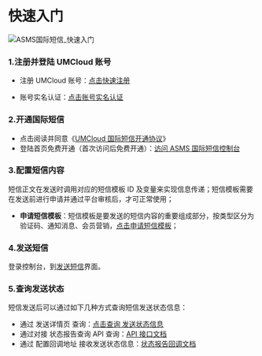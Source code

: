 # 快速入门

![ASMS国际短信_快速入门](https://umweb-static.cn-sh2.ufileos.com/docs/images/usms/USMS%E7%9F%AD%E4%BF%A1%E6%9C%8D%E5%8A%A1_%E5%BF%AB%E9%80%9F%E5%85%A5%E9%97%A8_%E4%B8%BB%E8%A6%81%E6%AD%A5%E9%AA%A4.png)

### **1.注册并登陆 UMCloud 账号**

- 注册 UMCloud 账号：[点击快速注册](https://passport.umpaas.com/register)

- 账号实名认证：[点击账号实名认证](https://console.umpaas.com/account/auth)

### **2.开通国际短信**

- 点击阅读并同意《[UMCloud 国际短信开通协议](/usms/introduction/service_level)》
- 登陆首页免费开通（首次访问后免费开通）：[访问 ASMS 国际短信控制台](https://console.umpaas.com/asms/overview)

### **3.配置短信内容**

短信正文在发送时调用对应的短信模板 ID 及变量来实现信息传递；短信模板需要在发送前进行申请并通过平台审核后，才可正常使用；

- **申请短信模板**：短信模板是要发送的短信内容的重要组成部分，按类型区分为验证码、通知消息、会员营销，[点击申请短信模板](https://console.umcloud.ucloudadmin.com/usms/usms_domestic?key=message_template)；

### **4.发送短信**

登录控制台，到[发送短信](https://console.umpaas.com/asms/create_send_task)界面。

### **5.查询发送状态**

短信发送后可以通过如下几种方式查询短信发送状态信息：

- 通过 发送详情页 查询：[点击查询 发送状态信息](https://console.umpaas.com/asms/usms_domestic?key=sending_detail)
- 通过对接 状态报告查询 API 查询：[API 接口文档 ](/usms/api_docs/9001)
- 通过 配置回调地址 接收发送状态信息：[状态报告回调文档](/usms/api_docs/ret_message)
